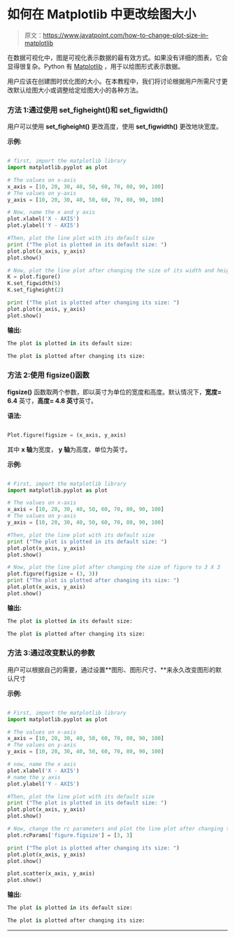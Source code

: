 # 如何在 Matplotlib 中更改绘图大小

> 原文：<https://www.javatpoint.com/how-to-change-plot-size-in-matplotlib>

在数据可视化中，图是可视化表示数据的最有效方式。如果没有详细的图表，它会显得很复杂。Python 有 [Matplotlib](https://www.javatpoint.com/matplotlib) ，用于以绘图形式表示数据。

用户应该在创建图时优化图的大小。在本教程中，我们将讨论根据用户所需尺寸更改默认绘图大小或调整给定绘图大小的各种方法。

### 方法 1:通过使用 set_figheight()和 set_figwidth()

用户可以使用 **set_figheight()** 更改高度，使用 **set_figwidth()** 更改地块宽度。

**示例:**

```py

# first, import the matplotlib library
import matplotlib.pyplot as plot

# The values on x-axis
x_axis = [10, 20, 30, 40, 50, 60, 70, 80, 90, 100]
# The values on y-axis
y_axis = [10, 20, 30, 40, 50, 60, 70, 80, 90, 100]

# Now, name the x and y axis
plot.xlabel('X - AXIS')
plot.ylabel('Y - AXIS')

#Then, plot the line plot with its default size
print ("The plot is plotted in its default size: ")
plot.plot(x_axis, y_axis)
plot.show()

# Now, plot the line plot after changing the size of its width and height
K = plot.figure()
K.set_figwidth(5)
K.set_figheight(2)

print ("The plot is plotted after changing its size: ")
plot.plot(x_axis, y_axis)
plot.show()

```

**输出:**

```py
The plot is plotted in its default size: 

The plot is plotted after changing its size: 

```

### 方法 2:使用 figsize()函数

**figsize()** 函数取两个参数，即以英寸为单位的宽度和高度。默认情况下，**宽度= 6.4** 英寸，**高度= 4.8 英寸**英寸。

**语法:**

```py

Plot.figure(figsize = (x_axis, y_axis)

```

其中 **x 轴**为宽度， **y 轴**为高度，单位为英寸。

**示例:**

```py

# First, import the matplotlib library
import matplotlib.pyplot as plot

# The values on x-axis
x_axis = [10, 20, 30, 40, 50, 60, 70, 80, 90, 100]
# The values on y-axis
y_axis = [10, 20, 30, 40, 50, 60, 70, 80, 90, 100]

#Then, plot the line plot with its default size
print ("The plot is plotted in its default size: ")
plot.plot(x_axis, y_axis)
plot.show()

# Now, plot the line plot after changing the size of figure to 3 X 3
plot.figure(figsize = (3, 3))
print ("The plot is plotted after changing its size: ")
plot.plot(x_axis, y_axis)
plot.show()

```

**输出:**

```py
The plot is plotted in its default size: 

The plot is plotted after changing its size: 

```

### 方法 3:通过改变默认的参数

用户可以根据自己的需要，通过设置**图形、图形尺寸、**来永久改变图形的默认尺寸

**示例:**

```py

# First, import the matplotlib library
import matplotlib.pyplot as plot

# The values on x-axis
x_axis = [10, 20, 30, 40, 50, 60, 70, 80, 90, 100]
# The values on y-axis
y_axis = [10, 20, 30, 40, 50, 60, 70, 80, 90, 100]

# now, name the x axis
plot.xlabel('X - AXIS')
# name the y axis
plot.ylabel('Y - AXIS')

#Then, plot the line plot with its default size
print ("The plot is plotted in its default size: ")
plot.plot(x_axis, y_axis)
plot.show()

# Now, change the rc parameters and plot the line plot after changing the size.
plot.rcParams['figure.figsize'] = [3, 3]

print ("The plot is plotted after changing its size: ")
plot.plot(x_axis, y_axis)
plot.show()

plot.scatter(x_axis, y_axis)
plot.show()

```

**输出:**

```py
The plot is plotted in its default size: 

The plot is plotted after changing its size: 

```

* * *